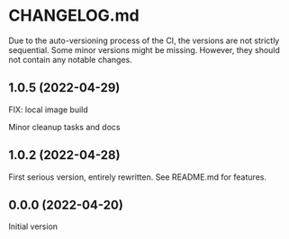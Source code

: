 # CHANGELOG.md

Due to the auto-versioning process of the CI, the versions are not strictly sequential. Some minor versions might be missing. However, they should not contain any notable changes.

## 1.0.5 (2022-04-29)

FIX: local image build

Minor cleanup tasks and docs

## 1.0.2 (2022-04-28)

First serious version, entirely rewritten. See README.md for features.

## 0.0.0 (2022-04-20)

Initial version
